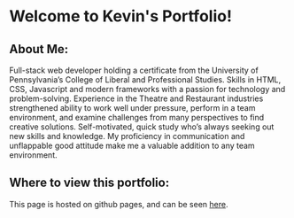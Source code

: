 # Welcome to Kevin's Portfolio!

## About Me:

Full-stack web developer holding a certificate from the University of Pennsylvania’s College of Liberal and Professional Studies. Skills in HTML, CSS, Javascript and modern frameworks with a passion for technology and problem-solving. Experience in the Theatre and Restaurant industries strengthened ability to work well under pressure, perform in a team environment, and examine challenges from many perspectives to find creative solutions. Self-motivated, quick study who’s always seeking out new skills and knowledge. My proficiency in communication and unflappable good attitude make me a valuable addition to any team environment.

## Where to view this portfolio:

This page is hosted on github pages, and can be seen [here](https://kaydeejay.github.io).